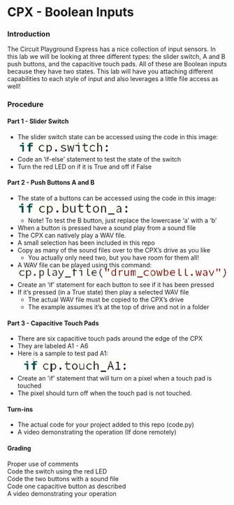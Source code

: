 # CPX - Boolean Inputs

### Introduction
The Circuit Playground Express has a nice collection of input sensors. In this lab we will be
looking at three different types: the slider switch, A and B push buttons, and the capacitive touch
pads. All of these are Boolean inputs because they have two states. This lab will have you
attaching different capabilities to each style of input and also leverages a little file access as
well!

### Procedure

#### Part 1 - Slider Switch
- The slider switch state can be accessed using the code in this image:  
  ![bool1](boolean1.jpg)
- Code an ‘if-else’ statement to test the state of the switch
- Turn the red LED on if it is True and off if False

#### Part 2 - Push Buttons A and B
- The state of a buttons can be accessed using the code in this image:  
  ![bool2](boolean2.jpg)
  - Note! To test the B button, just replace the lowercase ‘a’ with a ‘b’
- When a button is pressed have a sound play from a sound file
- The CPX can natively play a WAV file.
- A small selection has been included in this repo
- Copy as many of the sound files over to the CPX’s drive as you like
  - You actually only need two, but you have room for them all!
- A WAV file can be played using this command:  
  ![bool3](boolean3.jpg)
- Create an ‘if’ statement for each button to see if it has been pressed
- If it’s pressed (in a True state) then play a selected WAV file
  - The actual WAV file must be copied to the CPX’s drive
  - The example assumes it’s at the top of drive and not in a folder
  
#### Part 3 - Capacitive Touch Pads
- There are six capacitive touch pads around the edge of the CPX
- They are labeled A1 - A6
- Here is a sample to test pad A1:  
  ![bool4](boolean4.jpg)
- Create an 'if' statement that will turn on a pixel when a touch pad is touched
- The pixel should turn off when the touch pad is not touched.

#### Turn-ins
- The actual code for your project added to this repo (code.py)
- A video demonstrating the operation (If done remotely)

#### Grading
Proper use of comments  
Code the switch using the red LED  
Code the two buttons with a sound file    
Code one capacitive button as described  
A video demonstrating your operation  

